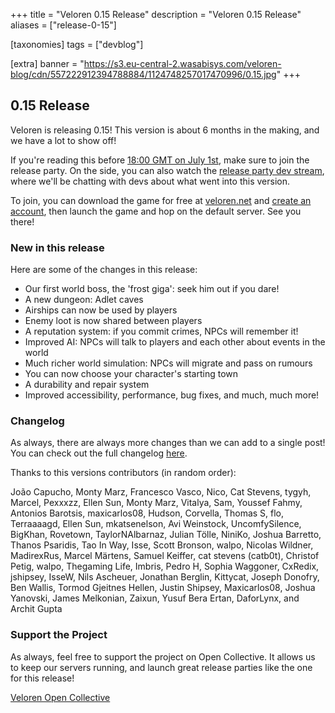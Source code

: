+++
title = "Veloren 0.15 Release"
description = "Veloren 0.15 Release"
aliases = ["release-0-15"]

[taxonomies]
tags = ["devblog"]

[extra]
banner = "https://s3.eu-central-2.wasabisys.com/veloren-blog/cdn/557222912394788884/1124748257017470996/0.15.jpg"
+++

## 0.15 Release

Veloren is releasing 0.15! This version is about 6 months in the making, and we
have a lot to show off!

If you're reading this before [18:00 GMT on July
1st](https://everytimezone.com/s/2609befe), make sure to join the release party.
On the side, you can also watch the [release party dev
stream](https://www.youtube.com/watch?v=Ry9Z8Nr6RHM), where we'll be chatting
with devs about what went into this version.

To join, you can download the game for free at
[veloren.net](https://veloren.net/download) and [create an
account](https://veloren.net/account/), then launch the game and hop on the
default server. See you there!

### New in this release

Here are some of the changes in this release:

- Our first world boss, the 'frost giga': seek him out if you dare!
- A new dungeon: Adlet caves
- Airships can now be used by players
- Enemy loot is now shared between players
- A reputation system: if you commit crimes, NPCs will remember it!
- Improved AI: NPCs will talk to players and each other about events in the world
- Much richer world simulation: NPCs will migrate and pass on rumours
- You can now choose your character's starting town
- A durability and repair system
- Improved accessibility, performance, bug fixes, and much, much more!

### Changelog

As always, there are always more changes than we can add to a single post! You
can check out the full changelog
[here](https://gitlab.com/veloren/veloren/-/blob/master/CHANGELOG.md#0150-2023-07-01).

Thanks to this versions contributors (in random order):

João Capucho, Monty Marz, Francesco Vasco, Nico, Cat Stevens, tygyh, Marcel,
Pexxxzz, Ellen Sun, Monty Marz, Vitalya, Sam, Youssef Fahmy, Antonios Barotsis,
maxicarlos08, Hudson, Corvella, Thomas S, flo, Terraaaagd, Ellen Sun,
mkatsenelson, Avi Weinstock, UncomfySilence, BigKhan, Rovetown, TaylorNAlbarnaz,
Julian Tölle, NiniKo, Joshua Barretto, Thanos Psaridis, Tao In Way, Isse, Scott
Bronson, walpo, Nicolas Wildner, MadirexRus, Marcel Märtens, Samuel Keiffer, cat
stevens (catb0t), Christof Petig, walpo, Thegaming Life, Imbris, Pedro H, Sophia
Waggoner, CxRedix, jshipsey, IsseW, Nils Ascheuer, Jonathan Berglin, Kittycat,
Joseph Donofry, Ben Wallis, Tormod Gjeitnes Hellen, Justin Shipsey,
Maxicarlos08, Joshua Yanovski, James Melkonian, Zaixun, Yusuf Bera Ertan,
DaforLynx, and Archit Gupta

### Support the Project

As always, feel free to support the project on Open Collective. It allows us to
keep our servers running, and launch great release parties like the one for this
release!

[Veloren Open Collective](https://opencollective.com/veloren)
